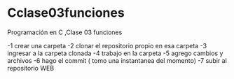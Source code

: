 # Cclase03funciones
Programación en C ,Clase 03  funciones

-1 crear una carpeta
-2 clonar el repositorio propio en esa carpeta
-3 ingresar a la carpeta clonada
-4 trabajo en la carpeta
-5 agrego cambios y archivos 
-6 hago el commit ( tomo una instantanea del momento)
-7 subir al repositorio WEB

